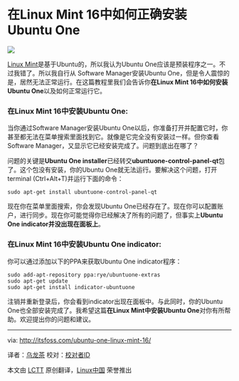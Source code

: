 在Linux Mint 16中如何正确安装Ubuntu One
================================================================================
![](http://itsfoss.com/wp-content/uploads/2014/01/Ubuntu-One-Linux-Mint.jpg)

[Linux Mint][1]是基于Ubuntu的，所以我认为Ubuntu One应该是预装程序之一。不过我错了。所以我自行从 Software Manager安装Ubuntu One，但是令人震惊的是，居然无法正常运行。在这篇教程里我们会告诉你**在Linux Mint 16中如何安装Ubuntu One**以及如何正常运行它。

### 在Linux Mint 16中安装Ubuntu One: ###

当你通过Software Manager安装Ubuntu One以后，你准备打开并配置它时，你甚至都无法在菜单搜索里面找到它。就像是它完全没有安装过一样。但你查看Software Manager，又显示它已经安装完成了。问题到底出在哪了？

问题的关键是**Ubuntu One installer**已经转交**ubuntuone-control-panel-qt**包了。这个包没有安装，你的Ubuntu One就无法运行。要解决这个问题，打开terminal (Ctrl+Alt+T)并运行下面的命令：

    sudo apt-get install ubuntuone-control-panel-qt

现在你在菜单里面搜索，你会发现Ubuntu One已经存在了。现在你可以配置账户，进行同步。现在你可能觉得你已经解决了所有的问题了，但事实上**Ubuntu One indicator并没出现在面板上**。

### 在Linux Mint 16中安装Ubuntu One indicator: ###

你可以通过添加以下的PPA来获取Ubuntu One indicator程序：

    sudo add-apt-repository ppa:rye/ubuntuone-extras
    sudo apt-get update 
    sudo apt-get install indicator-ubuntuone

注销并重新登录后，你会看到indicator出现在面板中。与此同时，你的Ubuntu One也全部安装完成了。我希望这篇**在Linux Mint中安装Ubuntu One**对你有所帮助。欢迎提出你的问题和建议。

--------------------------------------------------------------------------------

via: http://itsfoss.com/ubuntu-one-linux-mint-16/
 
译者：[乌龙茶](https://github.com/yechunxiao19) 校对：[校对者ID](https://github.com/校对者ID)

本文由 [LCTT](https://github.com/LCTT/TranslateProject) 原创翻译，[Linux中国](http://linux.cn/) 荣誉推出

[1]:http://www.linuxmint.com/
